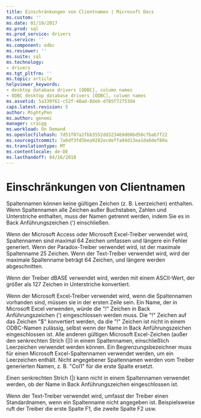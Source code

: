 ```yaml
---
title: Einschränkungen von Clientnamen | Microsoft Docs
ms.custom: ''
ms.date: 01/19/2017
ms.prod: sql
ms.prod_service: drivers
ms.service: ''
ms.component: odbc
ms.reviewer: ''
ms.suite: sql
ms.technology:
- drivers
ms.tgt_pltfrm: ''
ms.topic: article
helpviewer_keywords:
- desktop database drivers [ODBC], column names
- ODBC desktop database drivers [ODBC], column names
ms.assetid: 5a339f61-c52f-40ad-8deb-d785f72753d4
caps.latest.revision: 5
author: MightyPen
ms.author: genemi
manager: craigg
ms.workload: On Demand
ms.openlocfilehash: 7d51f87a2fbb3552dd323469d60bd50c7bab7f22
ms.sourcegitcommit: 7a6df3fd5bea9282ecdeffa94d13ea1da6def80a
ms.translationtype: MT
ms.contentlocale: de-DE
ms.lasthandoff: 04/16/2018
---
```

# <a name="column-name-limitations"></a>Einschränkungen von Clientnamen
Spaltennamen können keine gültigen Zeichen (z. B. Leerzeichen) enthalten. Wenn Spaltennamen alle Zeichen außer Buchstaben, Zahlen und Unterstriche enthalten, muss der Namen getrennt werden, indem Sie es in Back Anführungszeichen (') einschließen.  
  
 Wenn der Microsoft Access oder Microsoft Excel-Treiber verwendet wird, Spaltennamen sind maximal 64 Zeichen umfassen und längere ein Fehler generiert. Wenn der Paradox-Treiber verwendet wird, ist der maximale Spaltenname 25 Zeichen. Wenn der Text-Treiber verwendet wird, wird der maximale Spaltenname beträgt 64 Zeichen, und längere werden abgeschnitten.  
  
 Wenn der Treiber dBASE verwendet wird, werden mit einem ASCII-Wert, der größer als 127 Zeichen in Unterstriche konvertiert.  
  
 Wenn der Microsoft Excel-Treiber verwendet wird, wenn die Spaltennamen vorhanden sind, müssen sie in der ersten Zeile sein. Ein Name, der in Microsoft Excel verwenden, würde die "!" Zeichen in Back Anführungszeichen (') eingeschlossen werden muss. Die "!" Zeichen auf das Zeichen "$" konvertiert werden, da die "!" Zeichen ist nicht in einem ODBC-Namen zulässig, selbst wenn der Name in Back Anführungszeichen eingeschlossen ist. Alle anderen gültigen Microsoft Excel-Zeichen (außer den senkrechten Strich (&#124;)) in einem Spaltennamen, einschließlich Leerzeichen verwendet werden können. Ein Begrenzungsbezeichner muss für einen Microsoft Excel-Spaltennamen verwendet werden, um ein Leerzeichen enthält. Nicht angegebener Spaltennamen werden vom Treiber generierten Namen, z. B. "Col1" für die erste Spalte ersetzt.  
  
 Einen senkrechten Strich (&#124;) kann nicht in einem Spaltennamen verwendet werden, ob der Name in Back Anführungszeichen eingeschlossen ist.  
  
 Wenn der Text-Treiber verwendet wird, umfasst der Treiber einen Standardnamen, wenn ein Spaltenname nicht angegeben ist. Beispielsweise ruft der Treiber die erste Spalte F1, die zweite Spalte F2 usw.
